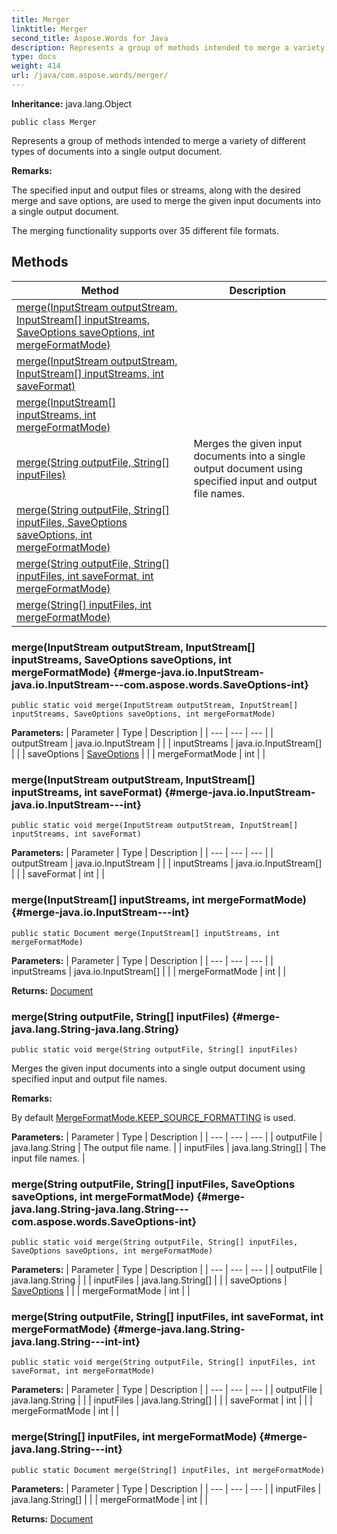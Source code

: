 ```yaml
---
title: Merger
linktitle: Merger
second_title: Aspose.Words for Java
description: Represents a group of methods intended to merge a variety of different types of documents into a single output document in Java.
type: docs
weight: 414
url: /java/com.aspose.words/merger/
---
```


**Inheritance:**
java.lang.Object
```
public class Merger
```

Represents a group of methods intended to merge a variety of different types of documents into a single output document.

 **Remarks:** 

The specified input and output files or streams, along with the desired merge and save options, are used to merge the given input documents into a single output document.

The merging functionality supports over 35 different file formats.
## Methods

| Method | Description |
| --- | --- |
| [merge(InputStream outputStream, InputStream[] inputStreams, SaveOptions saveOptions, int mergeFormatMode)](#merge-java.io.InputStream-java.io.InputStream---com.aspose.words.SaveOptions-int) |  |
| [merge(InputStream outputStream, InputStream[] inputStreams, int saveFormat)](#merge-java.io.InputStream-java.io.InputStream---int) |  |
| [merge(InputStream[] inputStreams, int mergeFormatMode)](#merge-java.io.InputStream---int) |  |
| [merge(String outputFile, String[] inputFiles)](#merge-java.lang.String-java.lang.String) | Merges the given input documents into a single output document using specified input and output file names. |
| [merge(String outputFile, String[] inputFiles, SaveOptions saveOptions, int mergeFormatMode)](#merge-java.lang.String-java.lang.String---com.aspose.words.SaveOptions-int) |  |
| [merge(String outputFile, String[] inputFiles, int saveFormat, int mergeFormatMode)](#merge-java.lang.String-java.lang.String---int-int) |  |
| [merge(String[] inputFiles, int mergeFormatMode)](#merge-java.lang.String---int) |  |
### merge(InputStream outputStream, InputStream[] inputStreams, SaveOptions saveOptions, int mergeFormatMode) {#merge-java.io.InputStream-java.io.InputStream---com.aspose.words.SaveOptions-int}
```
public static void merge(InputStream outputStream, InputStream[] inputStreams, SaveOptions saveOptions, int mergeFormatMode)
```




**Parameters:**
| Parameter | Type | Description |
| --- | --- | --- |
| outputStream | java.io.InputStream |  |
| inputStreams | java.io.InputStream[] |  |
| saveOptions | [SaveOptions](../../com.aspose.words/saveoptions/) |  |
| mergeFormatMode | int |  |

### merge(InputStream outputStream, InputStream[] inputStreams, int saveFormat) {#merge-java.io.InputStream-java.io.InputStream---int}
```
public static void merge(InputStream outputStream, InputStream[] inputStreams, int saveFormat)
```




**Parameters:**
| Parameter | Type | Description |
| --- | --- | --- |
| outputStream | java.io.InputStream |  |
| inputStreams | java.io.InputStream[] |  |
| saveFormat | int |  |

### merge(InputStream[] inputStreams, int mergeFormatMode) {#merge-java.io.InputStream---int}
```
public static Document merge(InputStream[] inputStreams, int mergeFormatMode)
```




**Parameters:**
| Parameter | Type | Description |
| --- | --- | --- |
| inputStreams | java.io.InputStream[] |  |
| mergeFormatMode | int |  |

**Returns:**
[Document](../../com.aspose.words/document/)
### merge(String outputFile, String[] inputFiles) {#merge-java.lang.String-java.lang.String}
```
public static void merge(String outputFile, String[] inputFiles)
```


Merges the given input documents into a single output document using specified input and output file names.

 **Remarks:** 

By default [MergeFormatMode.KEEP\_SOURCE\_FORMATTING](../../com.aspose.words/mergeformatmode/\#KEEP-SOURCE-FORMATTING) is used.

**Parameters:**
| Parameter | Type | Description |
| --- | --- | --- |
| outputFile | java.lang.String | The output file name. |
| inputFiles | java.lang.String[] | The input file names. |

### merge(String outputFile, String[] inputFiles, SaveOptions saveOptions, int mergeFormatMode) {#merge-java.lang.String-java.lang.String---com.aspose.words.SaveOptions-int}
```
public static void merge(String outputFile, String[] inputFiles, SaveOptions saveOptions, int mergeFormatMode)
```




**Parameters:**
| Parameter | Type | Description |
| --- | --- | --- |
| outputFile | java.lang.String |  |
| inputFiles | java.lang.String[] |  |
| saveOptions | [SaveOptions](../../com.aspose.words/saveoptions/) |  |
| mergeFormatMode | int |  |

### merge(String outputFile, String[] inputFiles, int saveFormat, int mergeFormatMode) {#merge-java.lang.String-java.lang.String---int-int}
```
public static void merge(String outputFile, String[] inputFiles, int saveFormat, int mergeFormatMode)
```




**Parameters:**
| Parameter | Type | Description |
| --- | --- | --- |
| outputFile | java.lang.String |  |
| inputFiles | java.lang.String[] |  |
| saveFormat | int |  |
| mergeFormatMode | int |  |

### merge(String[] inputFiles, int mergeFormatMode) {#merge-java.lang.String---int}
```
public static Document merge(String[] inputFiles, int mergeFormatMode)
```




**Parameters:**
| Parameter | Type | Description |
| --- | --- | --- |
| inputFiles | java.lang.String[] |  |
| mergeFormatMode | int |  |

**Returns:**
[Document](../../com.aspose.words/document/)
